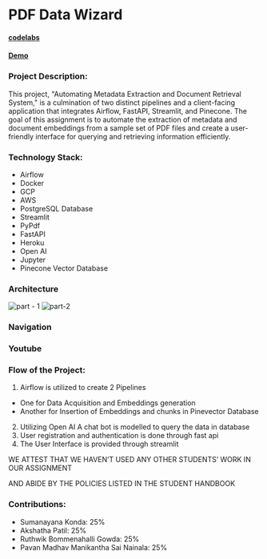 # PDF Data Wizard

#### [codelabs](https://codelabs-preview.appspot.com/?file_id=16mdL8dZQ83-4-dlF7DsDiW4hhAcy46rbm-nsTOuCowg#0)

#### [Demo](https://youtu.be/gnB77xYr11E)


### Project Description:

This project, "Automating Metadata Extraction and Document Retrieval System," is a culmination of two distinct pipelines and a client-facing application that integrates Airflow, FastAPI, Streamlit, and Pinecone. The goal of this assignment is to automate the extraction of metadata and document embeddings from a sample set of PDF files and create a user-friendly interface for querying and retrieving information efficiently.



### Technology Stack:
- Airflow
- Docker
- GCP
- AWS
- PostgreSQL Database
- Streamlit
- PyPdf
- FastAPI
- Heroku
- Open AI
- Jupyter
- Pinecone Vector Database

### Architecture

![part - 1](https://github.com/BigDataIA-Fall2023-Team3/Assignment-3/assets/114708712/3e6327d3-1fd1-42da-ae35-508f40ac2cca)
![part-2](https://github.com/BigDataIA-Fall2023-Team3/Assignment-3/assets/114708712/fa2a77dd-43d1-4057-9d2a-9fa8869b9630)

### Navigation


### Youtube


### Flow of the Project:

1. Airflow is utilized to create 2 Pipelines
- One for Data Acquisition and Embeddings generation
- Another for Insertion of Embeddings and chunks in Pinevector Database
2. Utilizing Open AI A chat bot is modelled to query the data in database
3. User registration and authentication is done through fast api
4. The User Interface is provided through streamlit


WE ATTEST THAT WE HAVEN’T USED ANY OTHER STUDENTS’ WORK IN OUR ASSIGNMENT

AND ABIDE BY THE POLICIES LISTED IN THE STUDENT HANDBOOK

 ### Contributions: 

- Sumanayana Konda: 25%
- Akshatha Patil: 25%
- Ruthwik Bommenahalli Gowda: 25%
- Pavan Madhav Manikantha Sai Nainala: 25%
